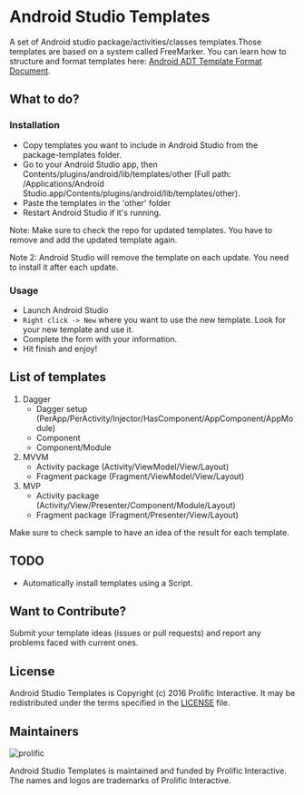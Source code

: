 # Android Studio Templates

A set of Android studio package/activities/classes templates.Those templates are based on a system called FreeMarker. You can learn how to structure and format templates here: [Android ADT Template Format Document](http://www.i-programmer.info/professional-programmer/resources-and-tools/6845-android-adt-template-format-document.html).

## What to do?

### Installation

 * Copy templates you want to include in Android Studio from the package-templates folder.
 * Go to your Android Studio app, then Contents/plugins/android/lib/templates/other (Full path: /Applications/Android Studio.app/Contents/plugins/android/lib/templates/other).
 * Paste the templates in the 'other' folder
 * Restart Android Studio if it's running.

Note: Make sure to check the repo for updated templates. You have to remove and add the updated template again.

Note 2: Android Studio will remove the template on each update. You need to install it after each update.

### Usage

 * Launch Android Studio
 * `Right click -> New` where you want to use the new template. Look for your new template and use it. 
 * Complete the form with your information.
 * Hit finish and enjoy!

## List of templates

1. Dagger
	* Dagger setup (PerApp/PerActivity/Injector/HasComponent/AppComponent/AppModule)
	* Component
	* Component/Module
2. MVVM
	* Activity package (Activity/ViewModel/View/Layout)
	* Fragment package (Fragment/ViewModel/View/Layout)
3. MVP
	* Activity package (Activity/View/Presenter/Component/Module/Layout)
	* Fragment package (Fragment/Presenter/View/Layout)

Make sure to check sample to have an idea of the result for each template.

## TODO

* Automatically install templates using a Script.

## Want to Contribute?

Submit your template ideas (issues or pull requests) and report any problems faced with current ones.

## License

Android Studio Templates is Copyright (c) 2016 Prolific Interactive. It may be redistributed under the terms specified in the [LICENSE] file.

[LICENSE]: /LICENSE

## Maintainers

![prolific](https://s3.amazonaws.com/prolificsitestaging/logos/Prolific_Logo_Full_Color.png)

Android Studio Templates is maintained and funded by Prolific Interactive. The names and logos are trademarks of Prolific Interactive.
